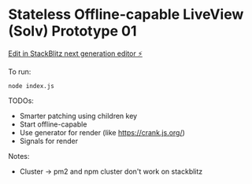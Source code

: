 # Stateless Offline-capable LiveView (Solv) Prototype 01

[Edit in StackBlitz next generation editor ⚡️](https://stackblitz.com/~/github.com/phucvin/solv-01)

To run:
```
node index.js
```

TODOs:
- Smarter patching using children key
- Start offline-capable
- Use generator for render (like https://crank.js.org/)
- Signals for render

Notes:
- Cluster -> pm2 and npm cluster don't work on stackblitz